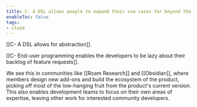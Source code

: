 ```yaml
---
title: C- A DSL allows people to expand their use cases far beyond the imagination of the designer
enableToc: false
tags:
- claim
---
```

[[C- A DSL allows for abstraction]]. 

[[C- End-user programming enables the developers to be lazy about their backlog of feature requests]]. 

We see this in communities like [[Roam Research]] and [[Obsidian]], where members design new add-ons and build the ecosystem of the product, picking off most of the low-hanging fruit from the product's current version. This also enables development teams to focus on their own areas of expertise, leaving other work for interested community developers. 
